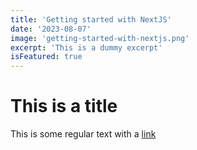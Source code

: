 ```yaml
---
title: 'Getting started with NextJS'
date: '2023-08-07'
image: 'getting-started-with-nextjs.png'
excerpt: 'This is a dummy excerpt'
isFeatured: true
---
```


# This is a title

This is some regular text with a [link](https://google.com)